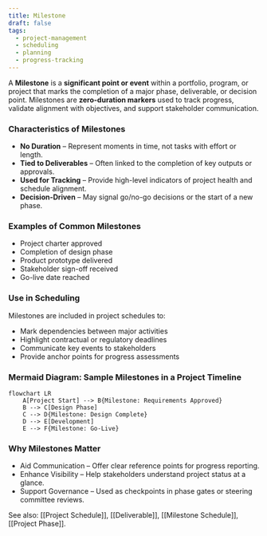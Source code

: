 ```yaml
---
title: Milestone  
draft: false  
tags:  
  - project-management  
  - scheduling  
  - planning  
  - progress-tracking  
---
```


A **Milestone** is a **significant point or event** within a portfolio, program, or project that marks the completion of a major phase, deliverable, or decision point. Milestones are **zero-duration markers** used to track progress, validate alignment with objectives, and support stakeholder communication.

### **Characteristics of Milestones**
- **No Duration** – Represent moments in time, not tasks with effort or length.
- **Tied to Deliverables** – Often linked to the completion of key outputs or approvals.
- **Used for Tracking** – Provide high-level indicators of project health and schedule alignment.
- **Decision-Driven** – May signal go/no-go decisions or the start of a new phase.

### **Examples of Common Milestones**
- Project charter approved
- Completion of design phase
- Product prototype delivered
- Stakeholder sign-off received
- Go-live date reached

### **Use in Scheduling**
Milestones are included in project schedules to:
- Mark dependencies between major activities
- Highlight contractual or regulatory deadlines
- Communicate key events to stakeholders
- Provide anchor points for progress assessments

### **Mermaid Diagram: Sample Milestones in a Project Timeline**
```mermaid
flowchart LR
    A[Project Start] --> B{Milestone: Requirements Approved}
    B --> C[Design Phase]
    C --> D{Milestone: Design Complete}
    D --> E[Development]
    E --> F{Milestone: Go-Live}
```

### Why Milestones Matter

- Aid Communication – Offer clear reference points for progress reporting.
- Enhance Visibility – Help stakeholders understand project status at a glance.
- Support Governance – Used as checkpoints in phase gates or steering committee reviews.

See also: [[Project Schedule]], [[Deliverable]], [[Milestone Schedule]], [[Project Phase]].


